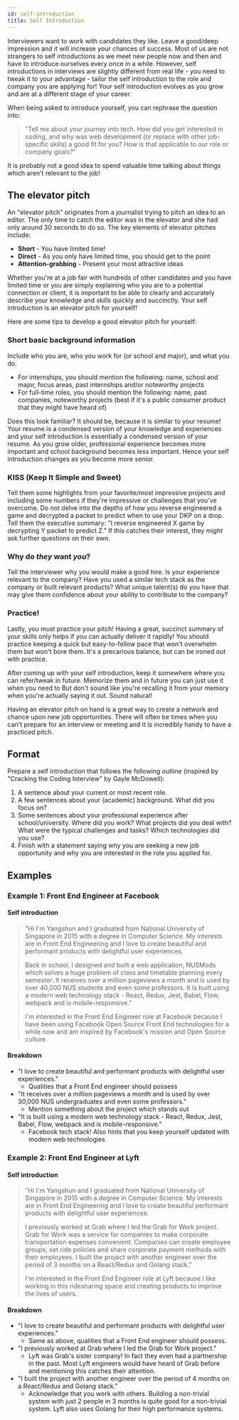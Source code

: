 ```yaml
---
id: self-introduction
title: Self Introduction
---
```


Interviewers want to work with candidates they like. Leave a good/deep impression and it will increase your chances of success. Most of us are not strangers to self introductions as we meet new people now and then and have to introduce ourselves every once in a while. However, self introductions in interviews are slightly different from real life - you need to tweak it to your advantage - tailor the self introduction to the role and company you are applying for! Your self introduction evolves as you grow and are at a different stage of your career.

When being asked to introduce yourself, you can rephrase the question into:

> "Tell me about your journey into tech. How did you get interested in coding, and why was web development (or replace with other job-specific skills) a good fit for you? How is that applicable to our role or company goals?"

It is probably not a good idea to spend valuable time talking about things which aren't relevant to the job!

## The elevator pitch

An "elevator pitch" originates from a journalist trying to pitch an idea to an editor. The only time to catch the editor was in the elevator and she had only around 30 seconds to do so. The key elements of elevator pitches include:

- **Short** - You have limited time!
- **Direct** - As you only have limited time, you should get to the point
- **Attention-grabbing** - Present your most attractive ideas

Whether you're at a job fair with hundreds of other candidates and you have limited time or you are simply explaining who you are to a potential connection or client, it is important to be able to clearly and accurately describe your knowledge and skills quickly and succinctly. Your self introduction is an elevator pitch for yourself!

Here are some tips to develop a good elevator pitch for yourself:

### Short basic background information

Include who you are, who you work for (or school and major), and what you do.

- For internships, you should mention the following: name, school and major, focus areas, past internships and/or noteworthy projects
- For full-time roles, you should mention the following: name, past companies, noteworthy projects (best if it's a public consumer product that they might have heard of)

Does this look familiar? It should be, because it is similar to your resume! Your resume is a condensed version of your knowledge and experiences and your self introduction is essentially a condensed version of your resume. As you grow older, professional experience becomes more important and school background becomes less important. Hence your self introduction changes as you become more senior.

### KISS (Keep It Simple and Sweet)

Tell them some highlights from your favorite/most impressive projects and including some numbers if they're impressive or challenges that you've overcome. Do not delve into the depths of how you reverse engineered a game and decrypted a packet to predict when to use your DKP on a drop. Tell them the executive summary: "I reverse engineered X game by decrypting Y packet to predict Z." If this catches their interest, they _might_ ask further questions on their own.

### Why do _they_ want _you_?

Tell the interviewer why you would make a good hire. Is your experience relevant to the company? Have you used a similar tech stack as the company or built relevant products? What unique talent(s) do you have that may give them confidence about your ability to contribute to the company?

### Practice!

Lastly, you must practice your pitch! Having a great, succinct summary of your skills only helps if you can actually deliver it rapidly! You should practice keeping a quick but easy-to-follow pace that won't overwhelm them but won't bore them. It's a precarious balance, but can be ironed out with practice.

After coming up with your self introduction, keep it somewhere where you can refer/tweak in future. Memorize them and in future you can just use it when you need to But don't sound like you're recalling it from your memory when you're actually saying it out. Sound natural!

Having an elevator pitch on hand is a great way to create a network and chance upon new job opportunities. There will often be times when you can't prepare for an interview or meeting and it is incredibly handy to have a practiced pitch.

## Format

Prepare a self introduction that follows the following outline (inspired by "Cracking the Coding Interview" by Gayle McDowell):

1. A sentence about your current or most recent role.
1. A few sentences about your (academic) background. What did you focus on?
1. Some sentences about your professional experience after school/university. Where did you work? What projects did you deal with? What were the typical challenges and tasks? Which technologies did you use?
1. Finish with a statement saying why you are seeking a new job opportunity and why you are interested in the role you applied for.

## Examples

### Example 1: Front End Engineer at Facebook

#### Self introduction

> "Hi I'm Yangshun and I graduated from National University of Singapore in 2015 with a degree in Computer Science. My interests are in Front End Engineering and I love to create beautiful and performant products with delightful user experiences.
>
> Back in school, I designed and built a web application, NUSMods which solves a huge problem of class and timetable planning every semester. It receives over a million pageviews a month and is used by over 40,000 NUS students and even some professors. It is built using a modern web technology stack - React, Redux, Jest, Babel, Flow, webpack and is mobile-responsive."
>
> I'm interested in the Front End Engineer role at Facebook because I have been using Facebook Open Source Front End technologies for a while now and am inspired by Facebook's mission and Open Source culture.

#### Breakdown

- "I love to create beautiful and performant products with delightful user experiences."
  - Qualities that a Front End engineer should possess
- "It receives over a million pageviews a month and is used by over 30,000 NUS undergraduates and even some professors."
  - Mention something about the project which stands out
- "It is built using a modern web technology stack - React, Redux, Jest, Babel, Flow, webpack and is mobile-responsive."
  - Facebook tech stack! Also hints that you keep yourself updated with modern web technologies

### Example 2: Front End Engineer at Lyft

#### Self introduction

> "Hi I'm Yangshun and I graduated from National University of Singapore in 2015 with a degree in Computer Science. My interests are in Front End Engineering and I love to create beautiful performant products with delightful user experiences.
>
> I previously worked at Grab where I led the Grab for Work project. Grab for Work was a service for companies to make corporate transportation expenses convenient. Companies can create employee groups, set ride policies and share corporate payment methods with their employees. I built the project with another engineer over the period of 3 months on a React/Redux and Golang stack."
>
> I'm interested in the Front End Engineer role at Lyft because I like working in this ridesharing space and creating products to improve the lives of users.

#### Breakdown

- "I love to create beautiful and performant products with delightful user experiences."
  - Same as above, qualities that a Front End engineer should possess.
- "I previously worked at Grab where I led the Grab for Work project."
  - Lyft was Grab's sister company! In fact they even had a partnership in the past. Most Lyft engineers would have heard of Grab before and mentioning this catches their attention.
- "I built the project with another engineer over the period of 4 months on a React/Redux and Golang stack."
  - Acknowledge that you work with others. Building a non-trivial system with just 2 people in 3 months is quite good for a non-trivial system. Lyft also uses Golang for their high performance systems.
